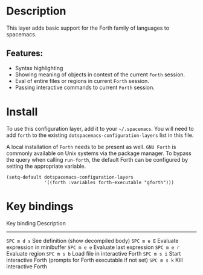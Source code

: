 Description
===========

This layer adds basic support for the Forth family of languages to
spacemacs.

Features:
---------

-   Syntax highlighting
-   Showing meaning of objects in context of the current `Forth`
    session.
-   Eval of entire files or regions in current `Forth` session.
-   Passing interactive commands to current `Forth` session.

Install
=======

To use this configuration layer, add it to your `~/.spacemacs`. You will
need to add `forth` to the existing `dotspacemacs-configuration-layers`
list in this file.

A local installation of `Forth` needs to be present as well. `GNU Forth`
is commonly available on Unix systems via the package manager. To bypass
the query when calling `run-forth`, the default Forth can be configured
by setting the appropriate variable.

``` {.commonlisp org-language="emacs-lisp"}
(setq-default dotspacemacs-configuration-layers
              '((forth :variables forth-executable "gforth")))
```

Key bindings
============

  Key binding   Description
  ------------- -------------------------------------------------------------------
  `SPC m d s`   See definition (show decompiled body)
  `SPC m e E`   Evaluate expression in minibuffer
  `SPC m e e`   Evaluate last expression
  `SPC m e r`   Evaluate region
  `SPC m s b`   Load file in interactive Forth
  `SPC m s i`   Start interactive Forth (prompts for Forth executable if not set)
  `SPC m s k`   Kill interactive Forth
